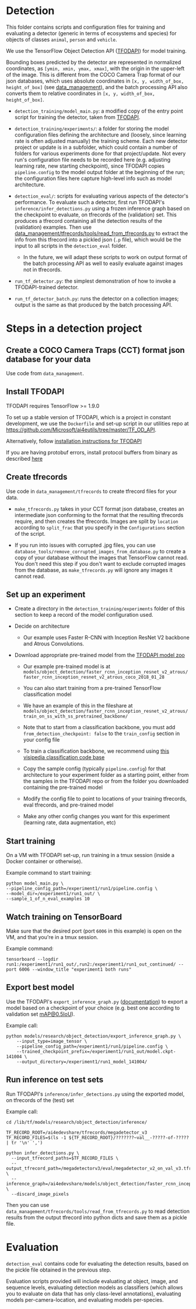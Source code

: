 # Detection

This folder contains scripts and configuration files for training and evaluating a detector (generic in terms of ecosystems and species) for objects of classes `animal`, `person` and `vehicle`. 

We use the TensorFlow Object Detection API ([TFODAPI](https://github.com/tensorflow/models/tree/master/research/object_detection)) for model training. 

Bounding boxes predicted by the detector are represented in normalized coordinates, as `[ymin, xmin, ymax, xmax]`, with the origin in the upper-left of the image. This is different from the COCO Camera Trap format of our json databases, which uses absolute coordinates in `[x, y, width_of_box, height_of_box]` (see [data_management](api/detector_batch_processing/README.md)), and the batch processing API also converts them to relative coordinates in `[x, y, width_of_box, height_of_box]`.


- `detection_training/model_main.py`: a modified copy of the entry point script for training the detector, taken from [TFODAPI](https://github.com/tensorflow/models/blob/master/research/object_detection/model_main.py).

- `detection_training/experiments/`: a folder for storing the model configuration files defining the architecture and (loosely, since learning rate is often adjusted manually) the training scheme. Each new detector project or update is in a subfolder, which could contain a number of folders for various experiments done for that project/update. Not every run's configuration file needs to be recorded here (e.g. adjusting learning rate, new starting checkpoint), since TFODAPI copies `pipeline.config` to the model output folder at the beginning of the run; the configuration files here capture high-level info such as model architecture. 

- `detection_eval/`: scripts for evaluating various aspects of the detector's performance. To evaluate such a detector, first run TFODAPI's `inference/infer_detections.py` using a frozen inference graph based on the checkpoint to evaluate, on tfrecords of the (validation) set. This produces a tfrecord containing all the detection results of the (validation) examples. Then use [data_management/tfrecords/tools/read_from_tfrecords.py](data_management/tfrecords/tools/read_from_tfrecords.py) to extract the info from this tfrecord into a pickled json (`.p` file), which would be the input to all scripts in the `detection_eval` folder. 
    - In the future, we will adapt these scripts to work on output format of the batch processing API as well to easily evaluate against images not in tfrecords.

- `run_tf_detector.py`: the simplest demonstration of how to invoke a TFODAPI-trained detector.

- `run_tf_detector_batch.py`: runs the detector on a collection images; output is the same as that produced by the batch processing API.


# Steps in a detection project


## Create a COCO Camera Traps (CCT) format json database for your data
Use code from `data_management`.


## Install TFODAPI

TFODAPI requires TensorFlow >= 1.9.0

To set up a stable version of TFODAPI, which is a project in constant development, we use the `Dockerfile` and set-up script in our utilities repo at https://github.com/Microsoft/ai4eutils/tree/master/TF_OD_API.

Alternatively, follow [installation instructions for TFODAPI](https://github.com/tensorflow/models/blob/master/research/object_detection/g3doc/installation.md)
 
If you are having protobuf errors, install protocol buffers from binary as described [here](https://github.com/tensorflow/models/blob/master/research/object_detection/g3doc/installation.md)


## Create tfrecords
Use code in `data_management/tfrecords` to create tfrecord files for your data.

- `make_tfrecords.py` takes in your CCT format json database, creates an intermediate json conforming to the format that the resulting tfrecords require, and then creates the tfrecords. Images are split by `location` according to `split_frac` that you specify in the `Configurations` section of the script.
 
- If you run into issues with corrupted .jpg files, you can use `database_tools/remove_corrupted_images_from_database.py` to create a copy of your database without the images that TensorFlow cannot read. You don't need this step if you don't want to exclude corrupted images from the database, as `make_tfrecords.py` will ignore any images it cannot read.


## Set up an experiment
- Create a directory in the `detection_training/experiments` folder of this section to keep a record of the model configuration used.

- Decide on architecture
    - Our example uses Faster R-CNN with Inception ResNet V2 backbone and Atrous Convolutions. 

- Download appropriate pre-trained model from the [TFODAPI model zoo](https://github.com/tensorflow/models/blob/master/research/object_detection/g3doc/detection_model_zoo.md)
    - Our example pre-trained model is at `models/object_detection/faster_rcnn_inception_resnet_v2_atrous/faster_rcnn_inception_resnet_v2_atrous_coco_2018_01_28`
    - You can also start training from a pre-trained TensorFlow classification model
    
    - We have an example of this in the fileshare at `models/object_detection/faster_rcnn_inception_resnet_v2_atrous/train_on_ss_with_ss_pretrained_backbone/`
    - Note that to start from a classification backbone, you must add `from_detection_checkpoint: false` to the `train_config` section in your config file
    - To train a classification backbone, we recommend using [this visipedia classification code base](https://github.com/visipedia/tf_classification)
    
    - Copy the sample config (typically `pipeline.config`) for that architecture to your experiment folder as a starting point, either from the samples in the TFODAPI repo or from the folder you downloaded containing the pre-trained model

    - Modify the config file to point to locations of your training tfrecords, eval tfrecords, and pre-trained model

    - Make any other config changes you want for this experiment (learning rate, data augmentation, etc)

  
## Start training

On a VM with TFODAPI set-up, run training in a tmux session (inside a Docker container or otherwise). 

Example command to start training:
```
python model_main.py \
--pipeline_config_path=/experiment1/run1/pipeline.config \
--model_dir=/experiment1/run1_out/ \
--sample_1_of_n_eval_examples 10
```


## Watch training on TensorBoard
Make sure that the desired port (port `6006` in this example) is open on the VM, and that you're in a tmux session.

Example command:
```
tensorboard --logdir run1:/experiment1/run1_out/,run2:/experiment1/run1_out_continued/ --port 6006 --window_title "experiment1 both runs"
```

## Export best model

Use the TFODAPI's `export_inference_graph.py` ([documentation](https://github.com/tensorflow/models/blob/master/research/object_detection/g3doc/exporting_models.md)) to export a model based on a checkpoint of your choice (e.g. best one according to validation set mAP@0.5IoU).

Example call:
```
python models/research/object_detection/export_inference_graph.py \
    --input_type=image_tensor \
    --pipeline_config_path=/experiment1/run1/pipeline.config \
    --trained_checkpoint_prefix=/experiment1/run1_out/model.ckpt-141004 \
    --output_directory=/experiment1/run1_model_141004/
```


## Run inference on test sets

Run TFODAPI's `inference/infer_detections.py` using the exported model, on tfrecords of the (test) set

Example call:
```
cd /lib/tf/models/research/object_detection/inference/

TF_RECORD_ROOT=/ai4edevshare/tfrecords/megadetector_v3
TF_RECORD_FILES=$(ls -1 ${TF_RECORD_ROOT}/???????~val__-?????-of-????? | tr '\n' ',')

python infer_detections.py \
  --input_tfrecord_paths=$TF_RECORD_FILES \
  --output_tfrecord_path=/megadetectorv3/eval/megadetector_v2_on_val_v3.tfrecord \
  --inference_graph=/ai4edevshare/models/object_detection/faster_rcnn_inception_resnet_v2_atrous/megadetector_v2/frozen_inference_graph.pb \
  --discard_image_pixels
```
Then you can use `data_management/tfrecords/tools/read_from_tfrecords.py` to read detection results from the output tfrecord into python dicts and save them as a pickle file.


# Evaluation
`detection_eval` contains code for evaluating the detection results, based on the pickle file obtained in the previous step.

Evaluation scripts provided will include evaluating at object, image, and sequence levels, evaluating detection models as classifiers (which allows you to evaluate on data that has only class-level annotations), evaluating models per-camera-location, and evaluating models per-species.

